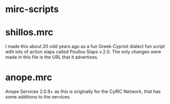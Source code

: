 # mirc-scripts

# shillos.mrc

I made this about 20 odd years ago as a fun Greek-Cypriot dialect fun script with lots of action slaps called Poullou Slaps v.2.0. 
The only changes were made in this file is the URL that it advertises.

# anope.mrc

Anope Services 2.0.9+ as this is originally for the CyIRC Network, that has some additions to the services.
